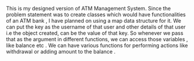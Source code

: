 This is my designed version of ATM Management System. 
Since the problem statement was to create classes which would have functionalities of an ATM bank , I have planned on using a map data structure for it. 
We can put the key as the username of that user and other details of that user i.e the object created,  can be the value of that key.
So whenever we pass that as the argument in different functions,  we can access those variables , like balance etc . 
We can have various functions for performing actions like withdrawal or adding amount to the balance .


